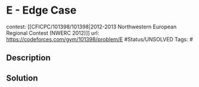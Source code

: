 # E - Edge Case

contest: [[CFICPC/101398/101398|2012-2013 Northwestern European Regional Contest (NWERC 2012)]]
url: https://codeforces.com/gym/101398/problem/E
#Status/UNSOLVED
Tags: #

## Description

## Solution

